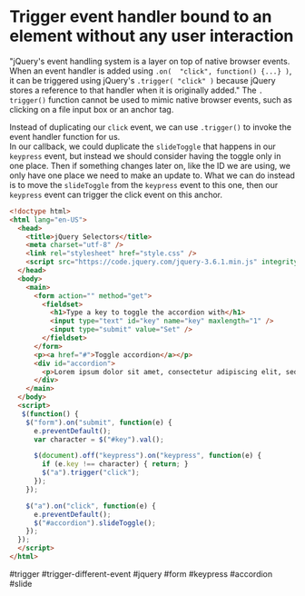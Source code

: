 # Trigger event handler bound to an element without any user interaction
"jQuery's event handling system is a layer on top of native 
browser events. When an event handler is added using `.on( 
"click", function() {...} )`, it can be triggered using 
jQuery's `.trigger( "click" )` because jQuery stores a 
reference to that handler when it is originally added." The `.
trigger()` function cannot be used to mimic native browser 
events, such as clicking on a file input box or an anchor tag.

Instead of duplicating our `click` event, we can use `.trigger()` to invoke the event handler function for us.  
In our callback, we could duplicate the `slideToggle` that happens in our `keypress` event,
 but instead we should consider having the toggle only in one place. Then if something changes 
 later on, like the ID we are using, we only have one place we need to make an update to. What 
 we can do instead is to move the `slideToggle` from the `keypress` event to this one, then 
 our `keypress` event can trigger the click event on this anchor. 
```html
<!doctype html>
<html lang="en-US">
  <head>
    <title>jQuery Selectors</title>
    <meta charset="utf-8" />
    <link rel="stylesheet" href="style.css" />
    <script src="https://code.jquery.com/jquery-3.6.1.min.js" integrity="sha256-o88AwQnZB+VDvE9tvIXrMQaPlFFSUTR+nldQm1LuPXQ=" crossorigin="anonymous"></script>
  </head>
  <body>
    <main>
      <form action="" method="get">
        <fieldset>
          <h1>Type a key to toggle the accordion with</h1>
          <input type="text" id="key" name="key" maxlength="1" />
          <input type="submit" value="Set" />
        </fieldset>
      </form>
      <p><a href="#">Toggle accordion</a></p>
      <div id="accordion">
        <p>Lorem ipsum dolor sit amet, consectetur adipiscing elit, sed do eiusmod tempor incididunt ut labore et dolore magna aliqua. Ut enim ad minim veniam, quis nostrud exercitation ullamco laboris nisi ut aliquip ex ea commodo consequat. Duis aute irure dolor in reprehenderit in voluptate velit esse cillum dolore eu fugiat nulla pariatur. Excepteur sint occaecat cupidatat non proident, sunt in culpa qui officia deserunt mollit anim id est laborum.</p>
      </div>
    </main>
  </body>
  <script>
   $(function() {
    $("form").on("submit", function(e) {
      e.preventDefault();
      var character = $("#key").val();

      $(document).off("keypress").on("keypress", function(e) {
        if (e.key !== character) { return; }
        $("a").trigger("click");
      });
    });

    $("a").on("click", function(e) {
      e.preventDefault();
      $("#accordion").slideToggle();
    });
  });
  </script>
</html>
```
#trigger #trigger-different-event #jquery #form #keypress #accordion #slide